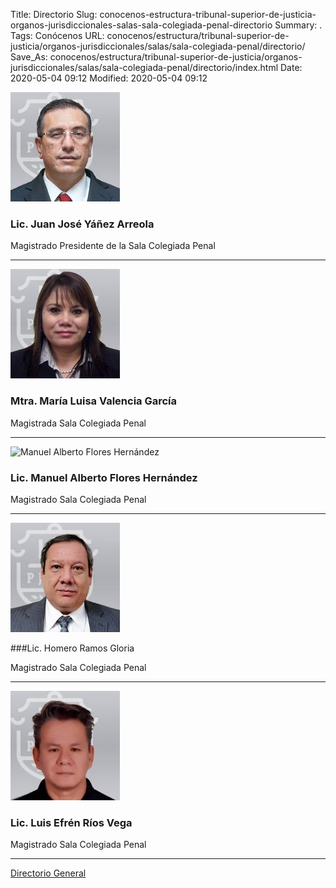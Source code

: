 Title: Directorio
Slug: conocenos-estructura-tribunal-superior-de-justicia-organos-jurisdiccionales-salas-sala-colegiada-penal-directorio
Summary: .
Tags: Conócenos
URL: conocenos/estructura/tribunal-superior-de-justicia/organos-jurisdiccionales/salas/sala-colegiada-penal/directorio/
Save_As: conocenos/estructura/tribunal-superior-de-justicia/organos-jurisdiccionales/salas/sala-colegiada-penal/directorio/index.html
Date: 2020-05-04 09:12
Modified: 2020-05-04 09:12



![Juan José Yáñez Arreola](sp-juan-josé-yáñez-arreola.jpg)

### Lic. Juan José Yáñez Arreola

Magistrado Presidente de la Sala Colegiada Penal

---

![María Luisa Valencia García](sp-maría-luisa-valencia-garcía.jpg)

### Mtra. María Luisa Valencia García

Magistrada Sala Colegiada Penal

---

![Manuel Alberto Flores Hernández](sp-manuel-alberto-flores-hernández.jpg)

### Lic. Manuel Alberto Flores Hernández

Magistrado Sala Colegiada Penal

---

![Homero Ramos Gloria](sp-homero-ramos-gloria.jpg)

###Lic. Homero Ramos Gloria

Magistrado Sala Colegiada Penal

---

![Luis Efrén Ríos Vega](sp-luis-efren-rios-vega.jpg)

### Lic. Luis Efrén Ríos Vega

Magistrado Sala Colegiada Penal

---

[Directorio General](https://www.pjecz.gob.mx/transparencia/articulo-21/f03-directorio/)




